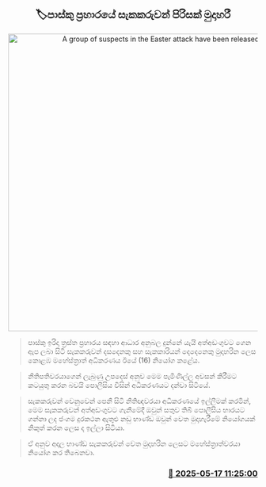 <p align='center'><b><h2 align='center' title='A group of suspects in the Easter attack have been released'>🏷පාස්කු ප්‍රහාරයේ සැකකරුවන් පිරිසක් මුදාහරී</h2></b></p>
<p align='center'><img src='https://helakuru.sgp1.cdn.digitaloceanspaces.com/esana/images/lib/easter-attack-1.jpg' width='600' alt='A group of suspects in the Easter attack have been released'></p>

> පාස්කු ඉරිදා ත්‍රස්ත ප්‍රහාරය සඳහා ආධාර අනුබල දුන්නේ යැයි අත්අඩංගුවට ගෙන ඇප ලබා සිටි සැකකරුවන් දසදෙනකු සහ සැකකාරියන් දෙදෙනෙකු මුදාහරින ලෙස කොළඹ මහේස්ත්‍රාත් අධිකරණය ඊයේ (16) නියෝග කළේය.

> නීතිපතිවරයාගෙන් ලැබුණු උපදෙස් අනුව මෙම පැමිණිල්ල අවසන් කිරීමට කටයුතු කරන බවයි පොලීසිය විසින් අධිකරණයට දන්වා සිටියේ.

> සැකකරුවන් වෙනුවෙන් පෙනී සිටි නීතිඥවරයා අධිකරණයේ ඉල්ලීමක් කරමින්, මෙම සැකකරුවන් අත්අඩංගුවට ගැනීමේදී ඔවුන් සතුව තිබී පොලීසිය භාරයට ගන්නා ලද ජංගම දුරකථන ඇතුළු නඩු භාණ්ඩ ඔවුන් වෙත මුදාහැරීමේ නියෝගයක් නිකුත් කරන ලෙස ද ඉල්ලා සිටියා.

> ඒ අනුව අදාල භාණ්ඩ සැකකරුවන් වෙත මුදාහරින ලෙසට මහේස්ත්‍රාත්වරයා නියෝග කර තිබෙනවා.



<h3 align='right'><a href='https://www.helakuru.lk/esana/p/110173/'>📅 2025-05-17 11:25:00</a></h3>

